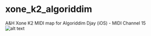 # xone_k2_algoriddim
A&amp;H Xone K2 MIDI map for Algoriddim Djay (iOS) - MIDI Channel 15
![alt text](xone_k2_algoriddim/xoneK2_AlgoriddimDjay_20180902.png "MIDI map")
    
